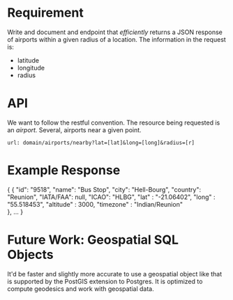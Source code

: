 # Requirement
Write and document and endpoint that *efficiently* returns a JSON response of airports
within a given radius of a location. The information in the request is:
- latitude
- longitude
- radius

# API
We want to follow the restful convention. The resource being requested is an
*airport.* Several, airports near a given point.

`url: domain/airports/nearby?lat=[lat]&long=[long]&radius=[r]`

# Example Response
{
  {
    "id": "9518",
    "name": "Bus Stop",
    "city": "Hell-Bourg",
    "country": "Reunion",
    "IATA/FAA": null,
    "ICAO": "HLBG",
    "lat" : "-21.06402",
    "long" : "55.518453",
    "altitude" : 3000,
    "timezone" : "Indian/Reunion"  
  },
  ...
}

# Future Work: Geospatial SQL Objects

It'd be faster and slightly more accurate to use a geospatial object like that is supported by the PostGIS extension to Postgres. It is optimized to compute geodesics and work with geospatial data.
